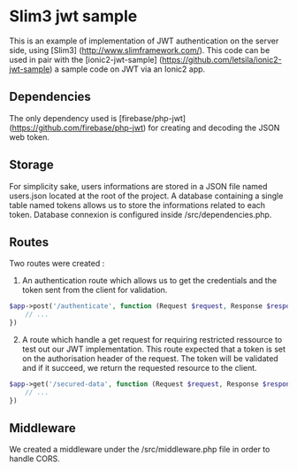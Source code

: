 # Slim3 jwt sample

This is an example of implementation of JWT authentication on the server side, using [Slim3] (http://www.slimframework.com/). This code can be used in pair with
the [ionic2-jwt-sample] (https://github.com/letsila/ionic2-jwt-sample) a sample code on JWT via an Ionic2 app.

## Dependencies
The only dependency used is [firebase/php-jwt] (https://github.com/firebase/php-jwt) for creating and decoding the JSON
web token.

## Storage
For simplicity sake, users informations are stored in a JSON file named users.json located at the root of the project.
A database containing a single table named tokens allows us to store the informations related to each token. Database
connexion is configured inside /src/dependencies.php.

## Routes
Two routes were created :

1. An authentication route which allows us to get the credentials and the token sent from the client for validation.
```php
$app->post('/authenticate', function (Request $request, Response $response) {
    // ...
})
```

2. A route which handle a get request for requiring restricted ressource to test out our JWT implementation. This route expected
that a token is set on the authorisation header of the request. The token will be validated and if it succeed, we return
the requested resource to the client.
```php
$app->get('/secured-data', function (Request $request, Response $response) {
    // ...
})
```

## Middleware
We created a middleware under the /src/middleware.php file in order to handle CORS.

